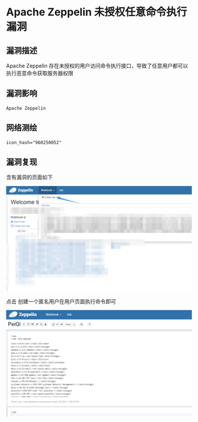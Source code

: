 # Apache Zeppelin 未授权任意命令执行漏洞

## 漏洞描述

Apache Zeppelin 存在未授权的用户访问命令执行接口，导致了任意用户都可以执行恶意命令获取服务器权限

## 漏洞影响

```
Apache Zeppelin
```

## 网络测绘

```
icon_hash="960250052"
```

## 漏洞复现

含有漏洞的页面如下

![image-20220209122046358](./images/202202091220423.png)



点击 创建一个匿名用户在用户页面执行命令即可

![image-20220209122110291](./images/202202091221386.png)